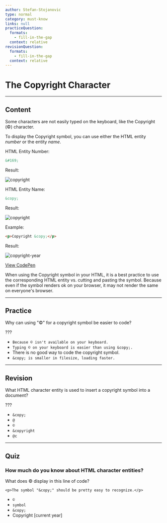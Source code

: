 ```yaml
---
author: Stefan-Stojanovic
type: normal
category: must-know
links: null
practiceQuestion:
  formats:
    - fill-in-the-gap
  context: relative
revisionQuestion:
  formats:
    - fill-in-the-gap
  context: relative
---
```


# The Copyright Character


---

## Content

Some characters are not easily typed on the keyboard, like the Copyright (©) character.

To display the Copyright symbol, you can use either the HTML entity *number* or the entity *name*.

HTML Entity Number:

```html
&#169;
```

Result:

![copyright](https://img.enkipro.com/c4c8f62c7d1b45ded9da5707bd69d4a5.png)

HTML Entity Name:

```html
&copy;
```

Result:

![copyright](https://img.enkipro.com/c4c8f62c7d1b45ded9da5707bd69d4a5.png)

Example:

```html
<p>Copyright &copy;</p>
```

Result:

![copyright-year](https://img.enkipro.com/33f77a5af95764ae0e892e2269947b1c.png)

[View CodePen](https://codepen.io/enkidevs/pen/WKRooB)

When using the Copyright symbol in your HTML, it is a best practice to use the corresponding HTML entity vs. cutting and pasting the symbol. Because  even if the symbol renders ok on your browser, it may not render the same on everyone's browser.


---

## Practice

Why can using "©" for a copyright symbol be easier to code?

???

- `Because © isn't available on your keyboard.`
- `Typing © on your keyboard is easier than using &copy;.`
- There is no good way to code the copyright symbol.
- `&copy; is smaller in filesize, loading faster.`


---

## Revision

What HTML character entity is used to insert a copyright symbol into a document?

???

- `&copy;`
- `@`
- `©`
- `&copyright`
- `@c`


---

## Quiz

### How much do you know about HTML character entities?


What does © display in this line of code?

`<p>The symbol "&copy;" should be pretty easy to recognize.</p>`

- `©`
- `symbol`
- `&copy;`
- Copyright [current year]
